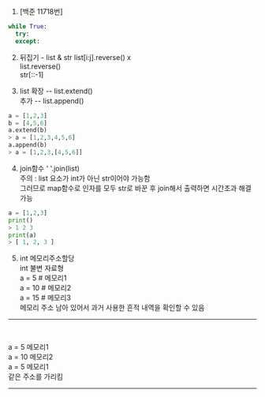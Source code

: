 1. [백준 11718번]
```py
while True:
  try:
  except:
```

2. 뒤집기 - list & str
list[i:j].reverse()  x   
list.reverse()   
str[::-1]   

3. list
확장  --  list.extend()   
추가  --  list.append()   
```py
a = [1,2,3]
b = [4,5,6]
a.extend(b)
> a = [1,2,3,4,5,6]
a.append(b)
> a = [1,2,3,[4,5,6]] 
```

4. join함수
' '.join(list)   
주의 : list 요소가 int가 아닌 str이어야 가능함   
그러므로 map함수로 인자를 모두 str로 바꾼 후 join해서 출력하면 시간초과 해결가능   

```py
a = [1,2,3]
print()
> 1 2 3
print(a)
> [ 1, 2, 3 ]
```


5. int 메모리주소할당   
int 불변 자료형   
a = 5 # 메모리1   
a = 10 # 메모리2   
a = 15 # 메모리3   
메모리 주소 남아 있어서 과거 사용한 흔적 내역을 확인할 수 있음   
--- 



<br>



a = 5  메모리1      
a = 10 메모리2      
a = 5  메모리1     
같은 주소를 가리킴 

---

